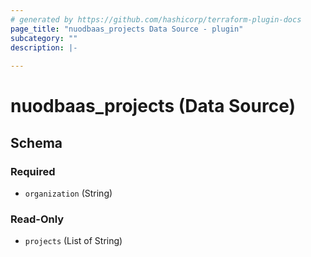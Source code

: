 ```yaml
---
# generated by https://github.com/hashicorp/terraform-plugin-docs
page_title: "nuodbaas_projects Data Source - plugin"
subcategory: ""
description: |-
  
---
```


# nuodbaas_projects (Data Source)





<!-- schema generated by tfplugindocs -->
## Schema

### Required

- `organization` (String)

### Read-Only

- `projects` (List of String)

